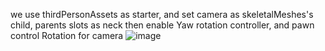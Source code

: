 we use thirdPersonAssets as starter, and set camera as skeletalMeshes's child, parents slots as neck
then enable Yaw rotation controller, and pawn control Rotation for camera
![image](https://github.com/user-attachments/assets/506e3f44-124c-4b8a-ac0f-2c5e95dd1c5c)
